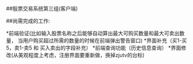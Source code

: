 ##股票交易系统第三组(客户端)

##尚需完成的工作:

*前端验证(比如输入股票名称之后能够自动算出最大可购买数量和最大可卖出数量，
当用户购买超过所需的数量的时候在前端弹出警告窗口)
*界面补充（买1-买5，卖1-卖5 和 买入卖出的字段补充）
*前端查询功能（历史信息查询）
*界面修改(从美观程度上考虑，注册界面要重新做，换掉zjutv的台标)

